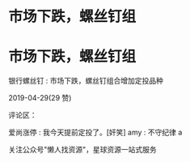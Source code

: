 # 市场下跌，螺丝钉组

# 市场下跌，螺丝钉组

银行螺丝钉 : 市场下跌，螺丝钉组合增加定投品种

2019-04-29(29 赞)

评论区：

爱尚涨停 : 我今天提前定投了。[奸笑] amy : 不守纪律 a

关注公众号"懒人找资源"，星球资源一站式服务